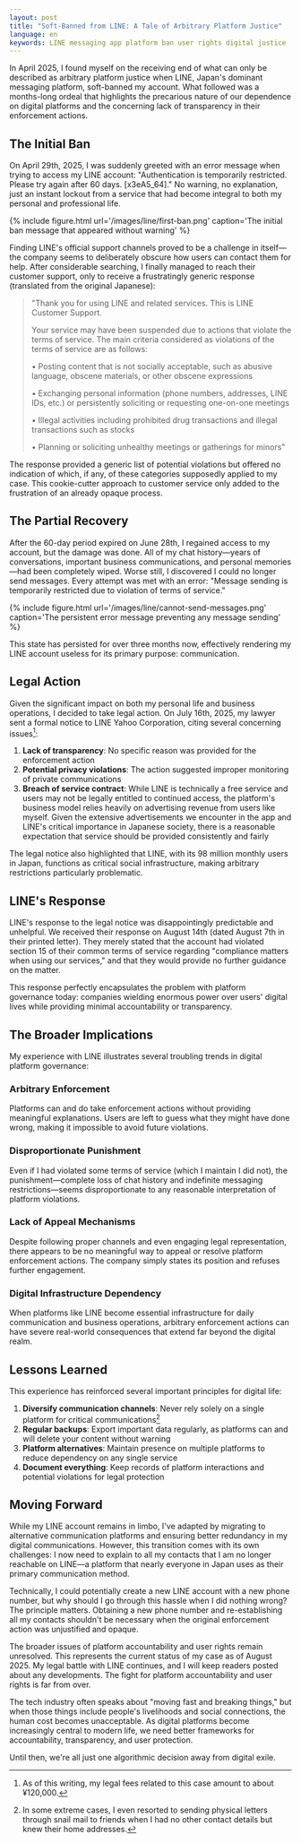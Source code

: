 ```yaml
---
layout: post
title: "Soft-Banned from LINE: A Tale of Arbitrary Platform Justice"
language: en
keywords: LINE messaging app platform ban user rights digital justice
---
```


<style>
img {
    max-height: 600px;
    object-fit: contain;
}
</style>

In April 2025, I found myself on the receiving end of what can only be described as arbitrary platform justice when LINE, Japan's dominant messaging platform, soft-banned my account. What followed was a months-long ordeal that highlights the precarious nature of our dependence on digital platforms and the concerning lack of transparency in their enforcement actions.

## The Initial Ban

On April 29th, 2025, I was suddenly greeted with an error message when trying to access my LINE account: "Authentication is temporarily restricted. Please try again after 60 days. [x3еA5_64]." No warning, no explanation, just an instant lockout from a service that had become integral to both my personal and professional life.

{% include figure.html
    url='/images/line/first-ban.png'
    caption='The initial ban message that appeared without warning'
%}

Finding LINE's official support channels proved to be a challenge in itself—the company seems to deliberately obscure how users can contact them for help. After considerable searching, I finally managed to reach their customer support, only to receive a frustratingly generic response (translated from the original Japanese):

> "Thank you for using LINE and related services. This is LINE Customer Support.
>
> Your service may have been suspended due to actions that violate the terms of service. The main criteria considered as violations of the terms of service are as follows:
>
> • Posting content that is not socially acceptable, such as abusive language, obscene materials, or other obscene expressions
>
> • Exchanging personal information (phone numbers, addresses, LINE IDs, etc.) or persistently soliciting or requesting one-on-one meetings
>
> • Illegal activities including prohibited drug transactions and illegal transactions such as stocks
>
> • Planning or soliciting unhealthy meetings or gatherings for minors"

The response provided a generic list of potential violations but offered no indication of which, if any, of these categories supposedly applied to my case. This cookie-cutter approach to customer service only added to the frustration of an already opaque process.

## The Partial Recovery

After the 60-day period expired on June 28th, I regained access to my account, but the damage was done. All of my chat history—years of conversations, important business communications, and personal memories—had been completely wiped. Worse still, I discovered I could no longer send messages. Every attempt was met with an error: "Message sending is temporarily restricted due to violation of terms of service."

{% include figure.html
    url='/images/line/cannot-send-messages.png'
    caption='The persistent error message preventing any message sending'
%}

This state has persisted for over three months now, effectively rendering my LINE account useless for its primary purpose: communication.

## Legal Action

Given the significant impact on both my personal life and business operations, I decided to take legal action. On July 16th, 2025, my lawyer sent a formal notice to LINE Yahoo Corporation, citing several concerning issues[^1]:

1. **Lack of transparency**: No specific reason was provided for the enforcement action
2. **Potential privacy violations**: The action suggested improper monitoring of private communications
3. **Breach of service contract**: While LINE is technically a free service and users may not be legally entitled to continued access, the platform's business model relies heavily on advertising revenue from users like myself. Given the extensive advertisements we encounter in the app and LINE's critical importance in Japanese society, there is a reasonable expectation that service should be provided consistently and fairly

The legal notice also highlighted that LINE, with its 98 million monthly users in Japan, functions as critical social infrastructure, making arbitrary restrictions particularly problematic.

## LINE's Response

LINE's response to the legal notice was disappointingly predictable and unhelpful. We received their response on August 14th (dated August 7th in their printed letter). They merely stated that the account had violated section 15 of their common terms of service regarding "compliance matters when using our services," and that they would provide no further guidance on the matter.

This response perfectly encapsulates the problem with platform governance today: companies wielding enormous power over users' digital lives while providing minimal accountability or transparency.

## The Broader Implications

My experience with LINE illustrates several troubling trends in digital platform governance:

### Arbitrary Enforcement
Platforms can and do take enforcement actions without providing meaningful explanations. Users are left to guess what they might have done wrong, making it impossible to avoid future violations.

### Disproportionate Punishment
Even if I had violated some terms of service (which I maintain I did not), the punishment—complete loss of chat history and indefinite messaging restrictions—seems disproportionate to any reasonable interpretation of platform violations.

### Lack of Appeal Mechanisms
Despite following proper channels and even engaging legal representation, there appears to be no meaningful way to appeal or resolve platform enforcement actions. The company simply states its position and refuses further engagement.

### Digital Infrastructure Dependency
When platforms like LINE become essential infrastructure for daily communication and business operations, arbitrary enforcement actions can have severe real-world consequences that extend far beyond the digital realm.

## Lessons Learned

This experience has reinforced several important principles for digital life:

1. **Diversify communication channels**: Never rely solely on a single platform for critical communications[^2]
2. **Regular backups**: Export important data regularly, as platforms can and will delete your content without warning
3. **Platform alternatives**: Maintain presence on multiple platforms to reduce dependency on any single service
4. **Document everything**: Keep records of platform interactions and potential violations for legal protection

## Moving Forward

While my LINE account remains in limbo, I've adapted by migrating to alternative communication platforms and ensuring better redundancy in my digital communications. However, this transition comes with its own challenges: I now need to explain to all my contacts that I am no longer reachable on LINE—a platform that nearly everyone in Japan uses as their primary communication method.

Technically, I could potentially create a new LINE account with a new phone number, but why should I go through this hassle when I did nothing wrong? The principle matters. Obtaining a new phone number and re-establishing all my contacts shouldn't be necessary when the original enforcement action was unjustified and opaque.

The broader issues of platform accountability and user rights remain unresolved. This represents the current status of my case as of August 2025. My legal battle with LINE continues, and I will keep readers posted about any developments. The fight for platform accountability and user rights is far from over.

The tech industry often speaks about "moving fast and breaking things," but when those things include people's livelihoods and social connections, the human cost becomes unacceptable. As digital platforms become increasingly central to modern life, we need better frameworks for accountability, transparency, and user protection.

Until then, we're all just one algorithmic decision away from digital exile.


[^1]: As of this writing, my legal fees related to this case amount to about ¥120,000.

[^2]: In some extreme cases, I even resorted to sending physical letters through snail mail to friends when I had no other contact details but knew their home addresses.
